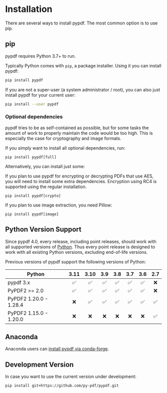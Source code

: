 # Installation

There are several ways to install pypdf. The most common option is to use pip.

## pip

pypdf requires Python 3.7+ to run.

Typically Python comes with `pip`, a package installer. Using it you can
install pypdf:

```bash
pip install pypdf
```

If you are not a super-user (a system administrator / root), you can also just
install pypdf for your current user:

```bash
pip install --user pypdf
```

### Optional dependencies

pypdf tries to be as self-contained as possible, but for some tasks the amount
of work to properly maintain the code would be too high. This is especially the
case for cryptography and image formats.

If you simply want to install all optional dependencies, run:

```
pip install pypdf[full]
```

Alternatively, you can install just some:

If you plan to use pypdf for encrypting or decrypting PDFs that use AES, you
will need to install some extra dependencies. Encryption using RC4 is supported
using the regular installation.

```
pip install pypdf[crypto]
```

If you plan to use image extraction, you need Pillow:

```
pip install pypdf[image]
```

## Python Version Support

Since pypdf 4.0, every release, including point releases, should work with all
supported versions of [Python](https://devguide.python.org/versions/). Thus
every point release is designed to work with all existing Python versions,
excluding end-of-life versions.

Previous versions of pypdf support the following versions of Python:

| Python                 | 3.11 | 3.10 | 3.9 | 3.8 | 3.7 | 3.6 | 2.7 |
| ---------------------- |:----:|:----:|:---:|:---:|:---:|:---:|:---:|
| pypdf 3.x              | ✅   | ✅  | ✅ | ✅  | ✅  | ✅ | ❌ |
| PyPDF2 >= 2.0          | ✅   | ✅  | ✅ | ✅  | ✅  | ✅ | ❌ |
| PyPDF2 1.20.0 - 1.28.4 | ❌   | ✅  | ✅ | ✅  | ✅  | ✅ | ✅ |
| PyPDF2 1.15.0 - 1.20.0 | ❌   | ❌  | ❌ | ❌  | ❌  | ❌ | ✅ |


## Anaconda

Anaconda users can [install pypdf via conda-forge](https://anaconda.org/conda-forge/pypdf).


## Development Version

In case you want to use the current version under development:

```bash
pip install git+https://github.com/py-pdf/pypdf.git
```
